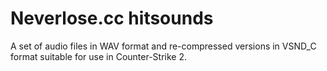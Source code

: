 # Neverlose.cc hitsounds

A set of audio files in WAV format and re-compressed versions in VSND_C format suitable for use in Counter-Strike 2.
